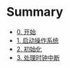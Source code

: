# Summary

- [0. 开始](README.md)
- [1. 启动操作系统](chapters/ch1.md)
- [2. 初始化](chapters/ch2.md)
- [3. 处理时钟中断](chapters/ch3.md)
